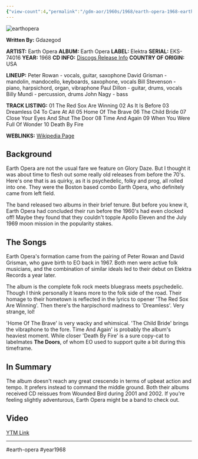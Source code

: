 ```yaml
---
{"view-count":4,"permalink":"/gdm-aor/1960s/1968/earth-opera-1968-earth-opera/","dg-publish":true,"dgPassFrontmatter":true,"noteIcon":"","created":"2025-07-17T12:43:47.160+12:00","updated":"2025-07-16T13:36:51.767+12:00"}
---
```



<img src="https://i.ibb.co/6Rx8LHjv/earthopera.jpg" alt="earthopera" border="0">

**Written By:** Gdazegod

**ARTIST:** Earth Opera
**ALBUM:** Earth Opera
**LABEL:** Elektra
**SERIAL:** EKS-74016
**YEAR:** 1968
**CD INFO:** [Discogs Release Info](https://www.discogs.com/master/491017-Earth-Opera-Earth-Opera)
**COUNTRY OF ORIGIN:** USA

**LINEUP:**
Peter Rowan - vocals, guitar, saxophone
David Grisman - mandolin, mandocello, keyboards, saxophone, vocals
Bill Stevenson - piano, harpsichord, organ, vibraphone
Paul Dillon - guitar, drums, vocals
Billy Mundi - percussion, drums
John Nagy - bass

**TRACK LISTING:**
01 The Red Sox Are Winning
02 As It Is Before
03 Dreamless
04 To Care At All
05 Home Of The Brave
06 The Child Bride
07 Close Your Eyes And Shut The Door
08 Time And Again
09 When You Were Full Of Wonder
10 Death By Fire

**WEBLINKS:**
[Wikipedia Page](https://en.wikipedia.org/wiki/Earth_Opera)

## Background
Earth Opera are not the usual fare we feature on Glory Daze. But I thought it was about time to flesh out some really old releases from before the 70's. Here's one that is as quirky, as it is psychedelic, folky and prog, all rolled into one. They were the Boston based combo Earth Opera, who definitely came from left field.

The band released two albums in their brief tenure. But before you knew it, Earth Opera had concluded their run before the 1960's had even clocked off! Maybe they found that they couldn't topple Apollo Eleven and the July 1969 moon mission in the popularity stakes.

## The Songs
Earth Opera's formation came from the pairing of Peter Rowan and David Grisman, who gave birth to EO back in 1967. Both men were active folk musicians, and the combination of similar ideals led to their debut on Elektra Records a year later.

The album is the complete folk rock meets bluegrass meets psychedelic. Though I think personally it leans more to the folk side of the road. Their homage to their hometown is reflected in the lyrics to opener 'The Red Sox Are Winning'. Then there's the harpischord madness to 'Dreamless'. Very strange, lol!

'Home Of The Brave' is very wacky and whimsical. 'The Child Bride' brings the vibraphone to the fore. Time And Again' is probably the album's heaviest moment. While closer 'Death By Fire' is a sure copy-cat to labelmates **The Doors**, of whom EO used to support quite a bit during this timeframe.

## In Summary
The album doesn't reach any great crescendo in terms of upbeat action and tempo. It prefers instead to command the middle ground. Both their albums received CD reissues from Wounded Bird during 2001 and 2002. If you're feeling slightly adventurous, Earth Opera might be a band to check out.

## Video
[YTM Link](https://music.youtube.com/browse/MPREb_DK7j09U1IuM)

---

#earth-opera #year1968